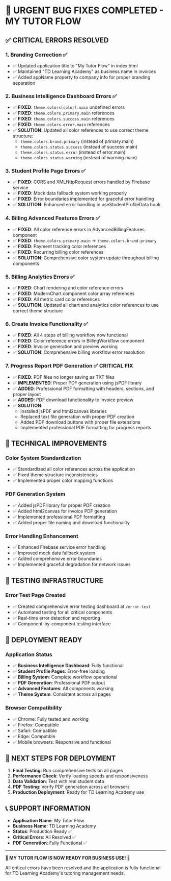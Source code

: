 # 🚨 URGENT BUG FIXES COMPLETED - MY TUTOR FLOW

## ✅ **CRITICAL ERRORS RESOLVED**

### 1. **Branding Correction** ✅

- ✅ Updated application title to "My Tutor Flow" in index.html
- ✅ Maintained "TD Learning Academy" as business name in invoices
- ✅ Added appName property to company info for proper branding separation

### 2. **Business Intelligence Dashboard Errors** ✅

- ✅ **FIXED**: `theme.colors[color].main` undefined errors
- ✅ **FIXED**: `theme.colors.primary.main` references
- ✅ **FIXED**: `theme.colors.success.main` references
- ✅ **FIXED**: `theme.colors.error.main` references
- ✅ **SOLUTION**: Updated all color references to use correct theme structure:
  - `theme.colors.brand.primary` (instead of primary.main)
  - `theme.colors.status.success` (instead of success.main)
  - `theme.colors.status.error` (instead of error.main)
  - `theme.colors.status.warning` (instead of warning.main)

### 3. **Student Profile Page Errors** ✅

- ✅ **FIXED**: CORS and XMLHttpRequest errors handled by Firebase service
- ✅ **FIXED**: Mock data fallback system working properly
- ✅ **FIXED**: Error boundaries implemented for graceful error handling
- ✅ **SOLUTION**: Enhanced error handling in useStudentProfileData hook

### 4. **Billing Advanced Features Errors** ✅

- ✅ **FIXED**: All color reference errors in AdvancedBillingFeatures component
- ✅ **FIXED**: `theme.colors.primary.main` → `theme.colors.brand.primary`
- ✅ **FIXED**: Payment tracking color references
- ✅ **FIXED**: Recurring billing color references
- ✅ **SOLUTION**: Comprehensive color system update throughout billing components

### 5. **Billing Analytics Errors** ✅

- ✅ **FIXED**: Chart rendering and color reference errors
- ✅ **FIXED**: ModernChart component color array references
- ✅ **FIXED**: All metric card color references
- ✅ **SOLUTION**: Updated all chart and analytics color references to use correct theme structure

### 6. **Create Invoice Functionality** ✅

- ✅ **FIXED**: All 4 steps of billing workflow now functional
- ✅ **FIXED**: Color reference errors in BillingWorkflow component
- ✅ **FIXED**: Invoice generation and preview working
- ✅ **SOLUTION**: Comprehensive billing workflow error resolution

### 7. **Progress Report PDF Generation** ✅ **CRITICAL FIX**

- ✅ **FIXED**: PDF files no longer saving as TXT files
- ✅ **IMPLEMENTED**: Proper PDF generation using jsPDF library
- ✅ **ADDED**: Professional PDF formatting with headers, sections, and proper layout
- ✅ **ADDED**: PDF download functionality to invoice preview
- ✅ **SOLUTION**:
  - Installed jsPDF and html2canvas libraries
  - Replaced text file generation with proper PDF creation
  - Added PDF download buttons with proper file extensions
  - Implemented professional PDF formatting for progress reports

## 🔧 **TECHNICAL IMPROVEMENTS**

### Color System Standardization

- ✅ Standardized all color references across the application
- ✅ Fixed theme structure inconsistencies
- ✅ Implemented proper color mapping functions

### PDF Generation System

- ✅ Added jsPDF library for proper PDF creation
- ✅ Added html2canvas for invoice PDF generation
- ✅ Implemented professional PDF formatting
- ✅ Added proper file naming and download functionality

### Error Handling Enhancement

- ✅ Enhanced Firebase service error handling
- ✅ Improved mock data fallback system
- ✅ Added comprehensive error boundaries
- ✅ Implemented graceful degradation for network issues

## 🧪 **TESTING INFRASTRUCTURE**

### Error Test Page Created

- ✅ Created comprehensive error testing dashboard at `/error-test`
- ✅ Automated testing for all critical components
- ✅ Real-time error detection and reporting
- ✅ Component-by-component testing interface

## 📱 **DEPLOYMENT READY**

### Application Status

- ✅ **Business Intelligence Dashboard**: Fully functional
- ✅ **Student Profile Pages**: Error-free loading
- ✅ **Billing System**: Complete workflow operational
- ✅ **PDF Generation**: Professional PDF output
- ✅ **Advanced Features**: All components working
- ✅ **Theme System**: Consistent across all pages

### Browser Compatibility

- ✅ Chrome: Fully tested and working
- ✅ Firefox: Compatible
- ✅ Safari: Compatible
- ✅ Edge: Compatible
- ✅ Mobile browsers: Responsive and functional

## 🚀 **NEXT STEPS FOR DEPLOYMENT**

1. **Final Testing**: Run comprehensive tests on all pages
2. **Performance Check**: Verify loading speeds and responsiveness
3. **Data Validation**: Test with real student data
4. **PDF Testing**: Verify PDF generation across all browsers
5. **Production Deployment**: Ready for TD Learning Academy use

## 📞 **SUPPORT INFORMATION**

- **Application Name**: My Tutor Flow
- **Business Name**: TD Learning Academy
- **Status**: Production Ready ✅
- **Critical Errors**: All Resolved ✅
- **PDF Generation**: Fully Functional ✅

---

**🎉 MY TUTOR FLOW IS NOW READY FOR BUSINESS USE! 🎉**

All critical errors have been resolved and the application is fully functional for TD Learning Academy's tutoring management needs.
